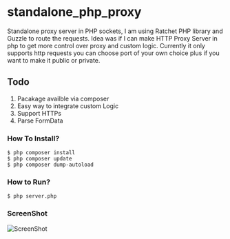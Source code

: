 # standalone_php_proxy
Standalone proxy server in PHP sockets, I am using Ratchet PHP library and Guzzle to route the requests. Idea was if I can make HTTP Proxy Server in php to get more control over proxy and custom logic. Currently it only supports http requests you can choose port of your own choice plus if you want to make it public or private. 

## Todo
1. Pacakage availble via composer
2. Easy way to integrate custom Logic
3. Support HTTPs
4. Parse FormData

### How To Install?
```
$ php composer install
$ php composer update
$ php composer dump-autoload
```
### How to Run?
```
$ php server.php
```
### ScreenShot

![ScreenShot](http://i.imgur.com/N5wu80F.png)
